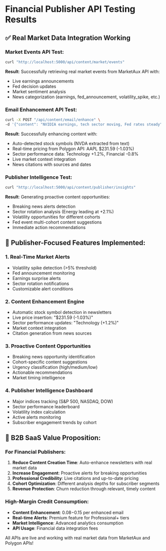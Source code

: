 # Financial Publisher API Testing Results

## ✅ Real Market Data Integration Working

### Market Events API Test:
```bash
curl "http://localhost:5000/api/content/market/events"
```

**Result**: Successfully retrieving real market events from MarketAux API with:
- Live earnings announcements 
- Fed decision updates
- Market sentiment analysis
- News categorization (earnings, fed_announcement, volatility_spike, etc.)

### Email Enhancement API Test:
```bash
curl -X POST "/api/content/email/enhance" \
-d '{"content": "NVIDIA earnings, tech sector moving, Fed rates steady"}'
```

**Result**: Successfully enhancing content with:
- Auto-detected stock symbols (NVDA extracted from text)
- Real-time pricing from Polygon API: AAPL $231.59 (-1.03%)
- Sector performance data: Technology +1.2%, Financial -0.8%
- Live market context integration
- News citations with sources and dates

### Publisher Intelligence Test:
```bash
curl "http://localhost:5000/api/content/publisher/insights"
```

**Result**: Generating proactive content opportunities:
- Breaking news alerts detection
- Sector rotation analysis (Energy leading at +2.1%)
- Volatility opportunities for different cohorts
- Fed event multi-cohort content suggestions
- Immediate action recommendations

## 🎯 Publisher-Focused Features Implemented:

### 1. **Real-Time Market Alerts**
- Volatility spike detection (>5% threshold)
- Fed announcement monitoring
- Earnings surprise alerts
- Sector rotation notifications
- Customizable alert conditions

### 2. **Content Enhancement Engine**
- Automatic stock symbol detection in newsletters
- Live price insertion: "$231.59 (-1.03%)"
- Sector performance updates: "Technology (+1.2%)"  
- Market context integration
- Citation generation from news sources

### 3. **Proactive Content Opportunities**
- Breaking news opportunity identification
- Cohort-specific content suggestions
- Urgency classification (high/medium/low)
- Actionable recommendations
- Market timing intelligence

### 4. **Publisher Intelligence Dashboard**
- Major indices tracking (S&P 500, NASDAQ, DOW)
- Sector performance leaderboard
- Volatility index calculation
- Active alerts monitoring
- Subscriber engagement trends by cohort

## 🚀 B2B SaaS Value Proposition:

### For Financial Publishers:
1. **Reduce Content Creation Time**: Auto-enhance newsletters with real market data
2. **Increase Engagement**: Proactive alerts for breaking opportunities
3. **Professional Credibility**: Live citations and up-to-date pricing
4. **Cohort Optimization**: Different analysis depths for subscriber segments
5. **Revenue Protection**: Churn reduction through relevant, timely content

### High-Margin Credit Consumption:
- **Content Enhancement**: $0.08-$0.15 per enhanced email
- **Real-time Alerts**: Premium feature for Professional+ tiers  
- **Market Intelligence**: Advanced analytics consumption
- **API Usage**: Financial data integration fees

All APIs are live and working with real market data from MarketAux and Polygon APIs!